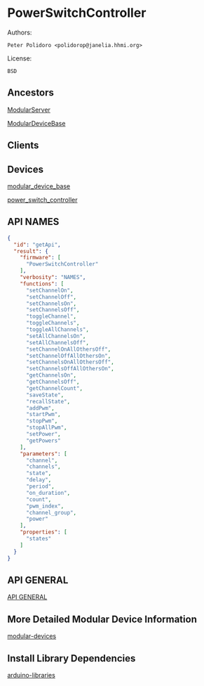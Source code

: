 # PowerSwitchController

Authors:

    Peter Polidoro <polidorop@janelia.hhmi.org>

License:

    BSD

## Ancestors

[ModularServer](https://github.com/janelia-arduino/ModularServer)

[ModularDeviceBase](https://github.com/janelia-arduino/ModularDeviceBase)

## Clients

## Devices

[modular_device_base](https://github.com/janelia-modular-devices/modular_device_base.git)

[power_switch_controller](https://github.com/janelia-modular-devices/power_switch_controller.git)

## API NAMES

```json
{
  "id": "getApi",
  "result": {
    "firmware": [
      "PowerSwitchController"
    ],
    "verbosity": "NAMES",
    "functions": [
      "setChannelOn",
      "setChannelOff",
      "setChannelsOn",
      "setChannelsOff",
      "toggleChannel",
      "toggleChannels",
      "toggleAllChannels",
      "setAllChannelsOn",
      "setAllChannelsOff",
      "setChannelOnAllOthersOff",
      "setChannelOffAllOthersOn",
      "setChannelsOnAllOthersOff",
      "setChannelsOffAllOthersOn",
      "getChannelsOn",
      "getChannelsOff",
      "getChannelCount",
      "saveState",
      "recallState",
      "addPwm",
      "startPwm",
      "stopPwm",
      "stopAllPwm",
      "setPower",
      "getPowers"
    ],
    "parameters": [
      "channel",
      "channels",
      "state",
      "delay",
      "period",
      "on_duration",
      "count",
      "pwm_index",
      "channel_group",
      "power"
    ],
    "properties": [
      "states"
    ]
  }
}
```

## API GENERAL

[API GENERAL](./api/)

## More Detailed Modular Device Information

[modular-devices](https://github.com/janelia-modular-devices/modular-devices)

## Install Library Dependencies

[arduino-libraries](https://github.com/janelia-arduino/arduino-libraries)

